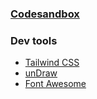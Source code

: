 ### [Codesandbox](https://codesandbox.io/p/github/zummon/land-venture/)

### Dev tools

- [Tailwind CSS](https://tailwindcss.com/)
- [unDraw](https://undraw.co/)
- [Font Awesome](https://fontawesome.com/)
